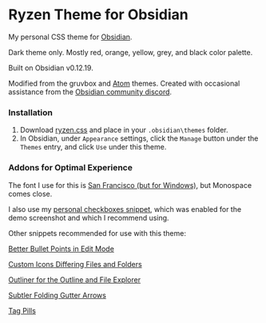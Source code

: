 # Ryzen Theme for Obsidian
My personal CSS theme for [Obsidian](https://obsidian.md). 

Dark theme only. Mostly red, orange, yellow, grey, and black color palette.

Built on Obsidian v0.12.19.

Modified from the gruvbox and [Atom](https://github.com/kognise/obsidian-atom) themes.
Created with occasional assistance from the [Obsidian community discord](https://obsidian.md/community).

### Installation
1. Download [ryzen.css](https://github.com/RyzenFromFire/ryzen-theme-obsidian) and place in your `.obsidian\themes` folder.
2. In Obsidian, under `Appearance` settings, click the `Manage` button under the `Themes` entry, and click `Use` under this theme.

### Addons for Optimal Experience
The font I use for this is [San Francisco (but for Windows)](https://github.com/blaisck/sfwin), but Monospace comes close.

I also use my [personal checkboxes snippet](https://github.com/RyzenFromFire/ryzen-checkboxes), which was enabled for the demo screenshot and which I recommend using.

Other snippets recommended for use with this theme:

[Better Bullet Points in Edit Mode](https://github.com/kmaasrud/awesome-obsidian/blob/master/code/css-snippets/better-bullet-points-in-edit-mode.css)

[Custom Icons Differing Files and Folders](https://github.com/kmaasrud/awesome-obsidian/blob/master/code/css-snippets/custom-icons-differing-files-and-folders.css)

[Outliner for the Outline and File Explorer](https://github.com/kmaasrud/awesome-obsidian/blob/master/code/css-snippets/outliner-for-the-outline-and-file-explorer.css)

[Subtler Folding Gutter Arrows](https://github.com/kmaasrud/awesome-obsidian/blob/master/code/css-snippets/subtler-folding-gutter-arrows.css)

[Tag Pills](https://github.com/kmaasrud/awesome-obsidian/blob/master/code/css-snippets/tag-pills.css)
